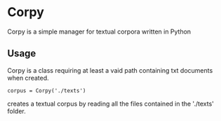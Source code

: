 # Corpy
Corpy is a simple manager for textual corpora written in Python

## Usage
Corpy is a class requiring at least a vaid path containing txt documents when created.

``` corpus = Corpy('./texts') ```

creates a textual corpus by reading all the files contained in the './texts' folder.


